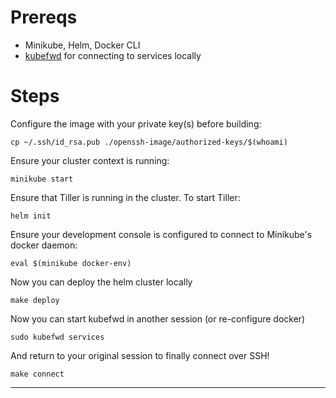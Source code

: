 Prereqs
=======

- Minikube, Helm, Docker CLI
- [kubefwd](https://github.com/txn2/kubefwd) for connecting to services locally

Steps
=====

Configure the image with your private key(s) before building:

```
cp ~/.ssh/id_rsa.pub ./openssh-image/authorized-keys/$(whoami)
```

Ensure your cluster context is running:

```
minikube start
```

Ensure that Tiller is running in the cluster. To start Tiller:

```
helm init
```

Ensure your development console is configured to connect to Minikube's docker
daemon:

```
eval $(minikube docker-env)
```

Now you can deploy the helm cluster locally

```
make deploy
```

Now you can start kubefwd in another session (or re-configure docker)

```
sudo kubefwd services
```

And return to your original session to finally connect over SSH!

```
make connect
```

---

<a href='http://www.recurse.com' title='Made with love at the Recurse Center'><img src='https://cloud.githubusercontent.com/assets/2883345/11322973/9e557144-910b-11e5-959a-8fdaaa4a88c5.png' height='14px'/></a>
